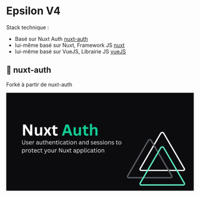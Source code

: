 # Epsilon V4

Stack technique :

-   Basé sur Nuxt Auth [nuxt-auth](https://sidebase.io/nuxt-auth/getting-started/quick-start "nuxt-auth")
-   lui-même basé sur Nuxt, Framework JS [nuxt](https://nuxt.com/docs/getting-started/ "Nuxt")
-   lui-même basé sur VueJS, Librairie JS [vueJS](https://fr.vuejs.org/tutorial/#step-1 "VueJS")

## 🔐 nuxt-auth

Forké à partir de nuxt-auth

![nuxt-auth demo page](.github/nuxt-auth.jpg)
